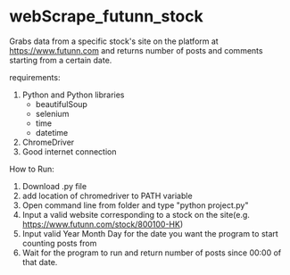 # webScrape_futunn_stock
Grabs data from a specific stock's site on the platform at https://www.futunn.com and returns number of posts and comments starting from a certain date.

requirements:
 1. Python and Python libraries
    - beautifulSoup
    - selenium
    - time
    - datetime
  2. ChromeDriver
  3. Good internet connection

How to Run:
  1. Download .py file
  2. add location of chromedriver to PATH variable
  3. Open command line from folder and type "python project.py"
  4. Input a valid website corresponding to a stock on the site(e.g. https://www.futunn.com/stock/800100-HK)
  5. Input valid Year Month Day for the date you want the program to start counting posts from
  6. Wait for the program to run and return number of posts since 00:00 of that date.
